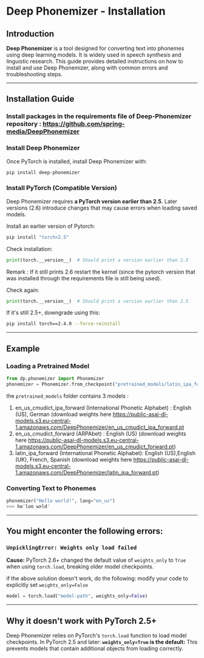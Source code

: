 # Deep Phonemizer - Installation 

## Introduction
**Deep Phonemizer** is a tool designed for converting text into phonemes using deep learning models. It is widely used in speech synthesis and linguistic research. This guide provides detailed instructions on how to install and use Deep Phonemizer, along with common errors and troubleshooting steps.

---

## Installation Guide


### Install packages in the requirements file of Deep-Phonemizer repository : https://github.com/spring-media/DeepPhonemizer

### Install Deep Phonemizer
Once PyTorch is installed, install Deep Phonemizer with:
```bash
pip install deep-phonemizer
```

### Install PyTorch (Compatible Version)
Deep Phonemizer requires **a PyTorch version earlier than 2.5**. Later versions (2.6) introduce changes that may cause errors when loading saved models.

Install an earlier version of Pytorch:
```bash
pip install "torch<2.5"
```

Check installation:
```python
print(torch.__version__)  # Should print a version earlier than 2.5 
```
Remark : If it still prints 2.6 restart the kernel (since the pytorch version that was installed through the requirements file is still being used).

Check again:
```python
print(torch.__version__)  # Should print a version earlier than 2.5 
```
If it's still 2.5+, downgrade using this:
```bash
pip install torch==2.4.0 --force-reinstall
```
---

## Example

### Loading a Pretrained Model
```python
from dp.phonemizer import Phonemizer
phonemizer = Phonemizer.from_checkpoint("pretrained_models/latin_ipa_forward.pt")
```
the `pretrained_models` folder contains 3 models : 
1. en_us_cmudict_ipa_forward (International Phonetic Alphabet) : English (US), German (download weights here https://public-asai-dl-models.s3.eu-central-1.amazonaws.com/DeepPhonemizer/en_us_cmudict_ipa_forward.pt
3. en_us_cmudict_forward (ARPAbet) : English (US) (download weights here https://public-asai-dl-models.s3.eu-central-1.amazonaws.com/DeepPhonemizer/en_us_cmudict_forward.pt)
4. latin_ipa_forward (International Phonetic Alphabet): English (US),English (UK), French, Spanish (download weights here https://public-asai-dl-models.s3.eu-central-1.amazonaws.com/DeepPhonemizer/latin_ipa_forward.pt)

### Converting Text to Phonemes
```python
phonemizer("Hello world!", lang="en_us")
>>> həˈloʊ wɝld'
```
---

## You might enconter the following errors:

### `UnpicklingError: Weights only load failed`
**Cause:** PyTorch 2.6+ changed the default value of `weights_only` to `True` when using `torch.load`, breaking older model checkpoints.

if the above solution doesn't work, do the following: 
modify your code to explicitly set `weights_only=False`
```python
model = torch.load("model-path", weights_only=False)
```

---

## Why it doesn't work with PyTorch 2.5+
Deep Phonemizer relies on PyTorch's `torch.load` function to load model checkpoints. In PyTorch 2.5 and later:
**`weights_only=True` is the default:** This prevents models that contain additional objects from loading correctly.



